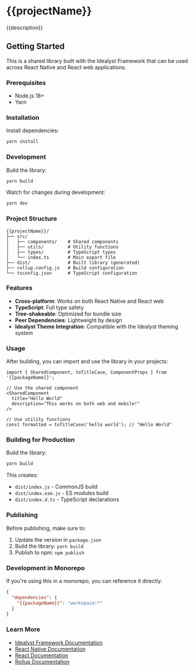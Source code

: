 # {{projectName}}

{{description}}

## Getting Started

This is a shared library built with the Idealyst Framework that can be used across React Native and React web applications.

### Prerequisites

- Node.js 18+
- Yarn

### Installation

Install dependencies:
```bash
yarn install
```

### Development

Build the library:
```bash
yarn build
```

Watch for changes during development:
```bash
yarn dev
```

### Project Structure

```
{{projectName}}/
├── src/
│   ├── components/    # Shared components
│   ├── utils/         # Utility functions
│   ├── types/         # TypeScript types
│   └── index.ts       # Main export file
├── dist/              # Built library (generated)
├── rollup.config.js   # Build configuration
└── tsconfig.json      # TypeScript configuration
```

### Features

- **Cross-platform**: Works on both React Native and React web
- **TypeScript**: Full type safety
- **Tree-shakeable**: Optimized for bundle size
- **Peer Dependencies**: Lightweight by design
- **Idealyst Theme Integration**: Compatible with the Idealyst theming system

### Usage

After building, you can import and use the library in your projects:

```tsx
import { SharedComponent, toTitleCase, ComponentProps } from '{{packageName}}';

// Use the shared component
<SharedComponent 
  title="Hello World" 
  description="This works on both web and mobile!" 
/>

// Use utility functions
const formatted = toTitleCase('hello world'); // "Hello World"
```

### Building for Production

Build the library:
```bash
yarn build
```

This creates:
- `dist/index.js` - CommonJS build
- `dist/index.esm.js` - ES modules build
- `dist/index.d.ts` - TypeScript declarations

### Publishing

Before publishing, make sure to:

1. Update the version in `package.json`
2. Build the library: `yarn build`
3. Publish to npm: `npm publish`

### Development in Monorepo

If you're using this in a monorepo, you can reference it directly:

```json
{
  "dependencies": {
    "{{packageName}}": "workspace:*"
  }
}
```

### Learn More

- [Idealyst Framework Documentation](https://github.com/your-username/idealyst-framework)
- [React Native Documentation](https://reactnative.dev/)
- [React Documentation](https://react.dev/)
- [Rollup Documentation](https://rollupjs.org/) 